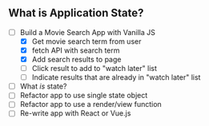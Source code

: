 What is Application State?
---
* [ ] Build a Movie Search App with Vanilla JS
  * [x] Get movie search term from user
  * [x] fetch API with search term
  * [x] Add search results to page
  * [ ] Click result to add to "watch later" list
  * [ ] Indicate results that are already in "watch later" list
* [ ] What _is_ state?
* [ ] Refactor app to use single state object
* [ ] Refactor app to use a render/view function
* [ ] Re-write app with React or Vue.js
